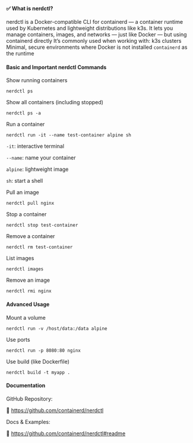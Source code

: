 #### ✅ What is nerdctl?
nerdctl is a Docker-compatible CLI for containerd — a container runtime used by Kubernetes and lightweight distributions like k3s. It lets you manage containers, images, and networks — just like Docker — but using containerd directly
It’s commonly used when working with:
k3s clusters
Minimal, secure environments where Docker is not installed
`containerd` as the runtime
#### Basic and Important nerdctl Commands
Show running containers
```
nerdctl ps
```
Show all containers (including stopped)
```
nerdctl ps -a
```
Run a container
```
nerdctl run -it --name test-container alpine sh
```
`-it`: interactive terminal

`--name`: name your container

`alpine`: lightweight image

`sh`: start a shell

Pull an image
```
nerdctl pull nginx
```
Stop a container
```
nerdctl stop test-container
```
Remove a container
```
nerdctl rm test-container
```
List images
```
nerdctl images
```
Remove an image
```
nerdctl rmi nginx
```
#### Advanced Usage

Mount a volume
```
nerdctl run -v /host/data:/data alpine
```
Use ports
```
nerdctl run -p 8080:80 nginx
```
Use build (like Dockerfile)
```
nerdctl build -t myapp .
```
#### Documentation

GitHub Repository:

🔗 https://github.com/containerd/nerdctl

Docs & Examples:

🔗 https://github.com/containerd/nerdctl#readme





